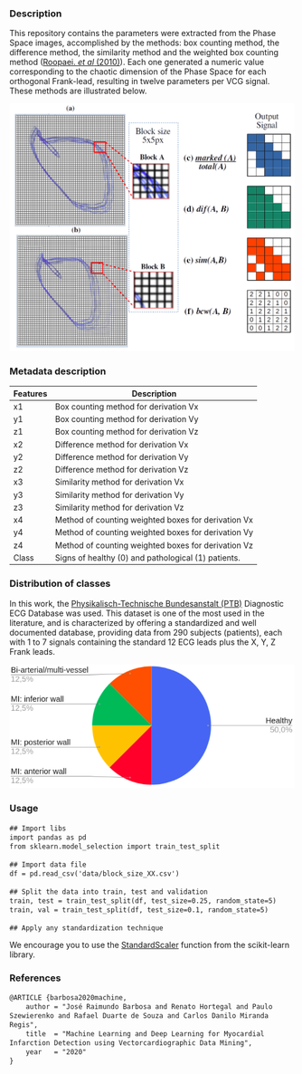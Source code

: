
### Description

This repository contains the parameters were extracted from the Phase Space images, accomplished by the methods: box counting method, the difference method, the similarity method and the weighted box counting method ([Roopaei. *et al* (2010)](https://doi.org/10.1016/j.bspc.2010.05.003)). Each one generated a numeric value corresponding to the chaotic dimension of the Phase Space for each orthogonal Frank-lead, resulting in twelve parameters per VCG signal. These methods are illustrated below.

![figure features extraction](docs/figures/fig_features_extraction.png)

### Metadata description

| Features | Description |
|--|--|
| x1 | Box counting method for derivation Vx |
| y1 | Box counting method for derivation Vy |
| z1 | Box counting method for derivation Vz  |
| x2 | Difference method for derivation  Vx |
| y2 | Difference method for derivation Vy |
| z2 | Difference method for derivation Vz |
| x3 | Similarity method for derivation Vx |
| y3 | Similarity method for derivation Vy |
| z3 | Similarity method for derivation Vz |
| x4 | Method of counting weighted boxes for derivation Vx |
| y4 | Method of counting weighted boxes for derivation Vy |
| z4 | Method of counting weighted boxes for derivation Vz  |
| Class | Signs of healthy (0) and pathological (1) patients. |

### Distribution of classes

In this work, the [Physikalisch-Technische Bundesanstalt (PTB)](http://physionet.incor.usp.br/physiobank/database/ptbdb/) Diagnostic ECG Database was used. This dataset is one of the most used in the literature, and is characterized by offering a standardized and well documented database, providing data from 290 subjects (patients), each with 1 to 7 signals containing the standard 12 ECG leads plus the X, Y, Z Frank leads.

![Signals distribuitions](docs/figures/fig_signals_distribuition.png)


### Usage

    ## Import libs
    import pandas as pd
    from sklearn.model_selection import train_test_split
    
    ## Import data file
    df = pd.read_csv('data/block_size_XX.csv')

	## Split the data into train, test and validation
	train, test = train_test_split(df, test_size=0.25, random_state=5)
	train, val = train_test_split(df, test_size=0.1, random_state=5)

	## Apply any standardization technique

We encourage you to use the [StandardScaler](https://scikit-learn.org/stable/modules/generated/sklearn.preprocessing.StandardScaler.html?highlight=standardscaler#sklearn.preprocessing.StandardScaler) function from the scikit-learn library.


### References 

	@ARTICLE {barbosa2020machine,
	    author = "José Raimundo Barbosa and Renato Hortegal and Paulo Szewierenko and Rafael Duarte de Souza and Carlos Danilo Miranda Regis",
	    title  = "Machine Learning and Deep Learning for Myocardial Infarction Detection using Vectorcardiographic Data Mining",
	    year   = "2020"
	}
